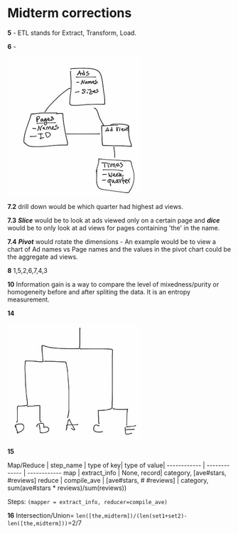 # Midterm corrections

**5**  - ETL stands for Extract, Transform, Load.

**6** - 

![](question6-star-schema.jpg)

**7.2** drill down would be which quarter had highest ad views.

**7.3** ***Slice*** would be to look at ads viewed only on a certain page and ***dice*** would be to only look at ad views for pages containing 'the' in the name.

**7.4** ***Pivot*** would rotate the dimensions - An example would be to view a chart of Ad names vs Page names and the values in the pivot chart could be the aggregate ad views.

**8** 1,5,2,6,7,4,3

**10** Information gain is a way to compare the level of mixedness/purity or homogeneity before and after spliting the data. It is an entropy measurement.

**14**

![dendrogram](dendrogram.jpg)

**15** 

Map/Reduce | step_name | type of key| type of value|
------------ | ------------- | ------------
map | extract_info  | None, record| category, [ave#stars, #reviews]
reduce | compile_ave  | [ave#stars, # #reviews] | category, sum(ave#stars * reviews)/sum(reviews))

Steps: ``(mapper = extract_info, reducer=compile_ave)``

**16** Intersection/Union= ``len([the,midterm])/(len(set1+set2)-len([the,midterm]))``=2/7






